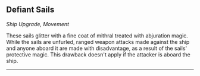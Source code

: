 ﻿## Defiant Sails

*Ship Upgrade, Movement*

These sails glitter with a fine coat of mithral treated with abjuration magic. While the sails are unfurled, ranged weapon attacks made against the ship and anyone aboard it are made with disadvantage, as a result of the sails' protective magic. This drawback doesn't apply if the attacker is aboard the ship.

---

